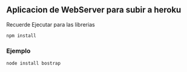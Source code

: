 ## Aplicacion de WebServer para subir a heroku

Recuerde Ejecutar para las librerias
```
npm install 
```

### Ejemplo
```
node install bostrap
```